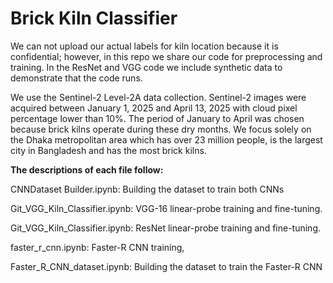 # Brick Kiln Classifier

We can not upload our actual labels for kiln location because it is confidential; however, in this repo we share our code for preprocessing and training. In the ResNet and VGG code we include synthetic data to demonstrate that the code runs.

We use the Sentinel-2 Level-2A data collection. Sentinel-2 images were acquired between January 1, 2025 and April 13, 2025 with cloud pixel percentage lower than 10\%. The period of January to April was chosen because brick kilns operate during these dry months. We focus solely on the Dhaka metropolitan area which has over 23 million people, is the largest city in Bangladesh and has the most brick kilns. 



**The descriptions of each file follow:**

CNNDataset Builder.ipynb: Building the dataset to train both CNNs

Git_VGG_Kiln_Classifier.ipynb: VGG-16 linear-probe training and fine-tuning.

Git_VGG_Kiln_Classifier.ipynb: ResNet linear-probe training and fine-tuning.

faster_r_cnn.ipynb: Faster-R CNN training,

Faster_R_CNN_dataset.ipynb: Building the dataset to train the Faster-R CNN
